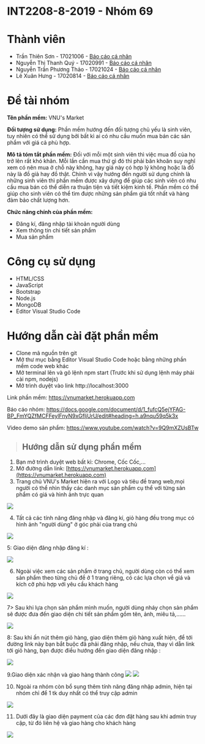 # INT2208-8-2019 - Nhóm 69

# Thành viên
  - Trần Thiên Sơn - 17021006 - [Báo cáo cá nhân](https://github.com/tranthiensonuet/INT2208-8-2019/blob/master/TranThienSon/baocao.md)
  - Nguyễn Thị Thanh Quý - 17020991 - [Báo cáo cá nhân](https://github.com/tranthiensonuet/INT2208-8-2019/blob/master/NguyenThiThanhQuy/baocao.md)
  - Nguyễn Trần Phương Thảo - 17021024 - [Báo cáo cá nhân](https://github.com/tranthiensonuet/INT2208-8-2019/blob/master/NguyenTranPhuongThao/baocao.md)
  - Lê Xuân Hưng - 17020814 - [Báo cáo cá nhân](https://github.com/tranthiensonuet/INT2208-8-2019/blob/master/LeXuanHung/baocao.md)
  
 # Đề tài nhóm
 **Tên phần mềm:** VNU's Market
 
 
 **Đối tượng sử dụng:** Phần mềm hướng đến đối tượng chủ yếu là sinh viên, tuy nhiên có thể sử dụng bởi bất kì ai có nhu cầu muốn mua bán các sản phẩm với giá cả phù hợp.
 
 **Mô tả tóm tắt phần mềm:**
    Đối với mỗi một sinh viên thì việc mua đồ của họ trở lên rất khó khăn. Mỗi lần cần mua thứ gì đó thì phải băn khoăn suy nghĩ xem có nên mua ở chỗ này không, hay giá này có hợp lý không hoặc là đồ này là đồ giả hay đồ thật. Chính vì vậy hướng đến người sử dụng chính là những sinh viên thì phần mềm được xây dựng để giúp các sinh viên có nhu cầu mua bán có thể diễn ra thuận tiện và tiết kiệm kinh tế. Phần mềm có thể giúp cho sinh viên có thể tìm được những sản phẩm giá tốt nhất và hàng đảm bảo chất lượng hơn.

**Chức năng chính của phần mềm:**
- Đăng kí, đăng nhập tài khoản người dùng
- Xem thông tin chi tiết sản phẩm
- Mua sản phẩm

# Công cụ sử dụng
- HTML/CSS
- JavaScript
- Bootstrap
- Node.js
- MongoDB
- Editor Visual Studio Code

# Hướng dẫn cài đặt phần mềm
- Clone mã nguồn trên git
- Mở thư mục bằng Editor Visual Studio Code hoặc bằng những phần mềm code web khác
- Mở terminal lên và gõ lệnh npm start (Trước khi sử dụng lệnh máy phải cài npm, nodejs)
- Mở trình duyệt vào link http://localhost:3000

Link phần mềm: https://vnumarket.herokuapp.com

Báo cáo nhóm: https://docs.google.com/document/d/1_fufcQ5ejYFAG-BP_FmYQZfMCFFeylFnyN9xGfljUrU/edit#heading=h.a9nqu59q5k3x

Video demo sản phẩm: https://www.youtube.com/watch?v=9Q9mXZUsBTw

 > ## Hướng dẫn sử dụng phẩn mềm
  
  1. Bạn mở trình duyệt web bất kì: Chrome, Cốc Cốc,...
  2. Mở đường dẫn link: [https://vnumarket.herokuapp.com](https://vnumarket.herokuapp.com)
  3. Trang chủ VNU's Market hiện ra với Logo và tiêu đề trang web,mọi người có thể nhìn thấy các danh mục sản phẩm cụ thể với từng sản phẩm có giá và hình ảnh trực quan
  <img src="https://i.imgur.com/IlA8wYx.png">
  
  4. Tất cả các tính năng đăng nhập và đăng kí, giỏ hàng đều trong mục có hình ảnh "người dùng" ở góc phải của trang chủ
  <img src="https://i.imgur.com/2XugggP.png">
  
  5: Giao diện đăng nhập đăng kí :
  
  <img src="https://i.imgur.com/gofa67H.png">
  
  6. Ngoài việc xem các sản phẩm ở trang chủ, người dùng còn có thể xem sản phẩm theo từng chủ đề ở 1 trang riêng, có các lựa chọn về giá và kích cỡ phù hợp với yêu cầu khách hàng
   <img src="https://i.imgur.com/Oo3xK91.png">
  
  7> Sau khi lựa chọn sản phẩm mình muốn, người dùng nháy chọn sản phẩm sẽ được đưa đến giao diện chi tiết sản phẩm gồm tên, ảnh, miêu tả,......
  
  <img src="https://i.imgur.com/ASI1piR.png">
  
  8: Sau khi ấn nút thêm giỏ hàng, giao diện thêm giỏ hàng xuất hiện, để tới đường link này bạn bắt buộc đã phải đăng nhập, nếu chưa, thay vì dẫn link tới giỏ hàng, bạn được
  điều hướng đến giao diện đăng nhập :
  
  <img src="https://i.imgur.com/oOiQZZt.png">
  
  9.Giao diện xác nhận và giao hàng thành công
  <img src="https://i.imgur.com/wLX3Bd9.png">
  <img src="https://i.imgur.com/Yy8KdQ6.png">
  
  10. Ngoài ra nhóm còn bổ sung thêm tính năng đăng nhập admin, hiện tại nhóm chỉ để 1 tk duy nhất có thể truy cập admin 
  
 <img src="https://i.imgur.com/BtVnRAn.png">
 
 11. Dưới đây là giao diện payment của các đơn đặt hàng sau khi admin truy cập, từ đó liên hệ và giao hàng cho khách hàng
 <img src="https://i.imgur.com/8RuAGfs.png">
 
 
 
  


